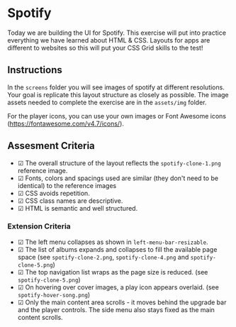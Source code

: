 # Spotify
Today we are building the UI for Spotify. This exercise will put into practice everything we have learned about HTML & CSS. Layouts for apps are different to websites so this will put your CSS Grid skills to the test!

## Instructions
In the `screens` folder you will see images of spotify at different resolutions. Your goal is replicate this layout structure as closely as possible. The image assets needed to complete the exercise are in the `assets/img` folder.

For the player icons, you can use your own images or Font Awesome icons (https://fontawesome.com/v4.7/icons/).

## Assesment Criteria
* &#9745; The overall structure of the layout reflects the `spotify-clone-1.png` reference image. 
* &#9745; Fonts, colors and spacings used are similar (they don't need to be identical) to the reference images
* &#9745; CSS avoids repetition.
* &#9745; CSS class names are descriptive.
* &#9745; HTML is semantic and well structured.

### Extension Criteria
* &#9745; The left menu collapses as shown in `left-menu-bar-resizable`.
* &#9745; The list of albums expands and collapses to fill the available page space (see `spotify-clone-2.png`, `spotify-clone-4.png` and `spotify-clone-5.png`)
* &#9745; The top navigation list wraps as the page size is reduced. (see `spotify-clone-5.png`)
* &#9745; On hovering over cover images, a play icon appears overlaid. (see `spotify-hover-song.png`)
* &#9745; Only the main content area scrolls - it moves behind the upgrade bar and the player controls. The side menu also stays fixed as the main content scrolls.
